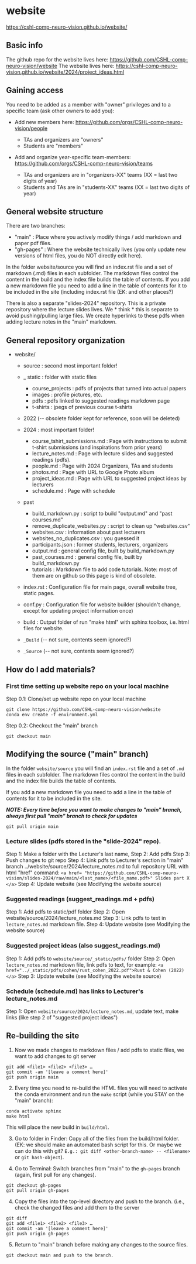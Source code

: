 # website

https://cshl-comp-neuro-vision.github.io/website/

## Basic info
The github repo for the website lives here: https://github.com/CSHL-comp-neuro-vision/website
The website lives here: https://cshl-comp-neuro-vision.github.io/website/2024/project_ideas.html 

## Gaining access
You need to be added as a member with "owner" privileges and to a specific team (ask other owners to add you):
* Add new members here: https://github.com/orgs/CSHL-comp-neuro-vision/people 
	* TAs and organizers are "owners"
	* Students are "members"

* Add and organize year-specific team-members: https://github.com/orgs/CSHL-comp-neuro-vision/teams 
	* TAs and organizers are in "organizers-XX" teams (XX = last two digits of year)
	* Students and TAs are in "students-XX" teams (XX = last two digits of year)

## General website structure
There are two branches:
* "main" 		: Place where you actively modify things / add markdown and paper pdf files.
* "gh-pages" 	: Where the website technically lives (you only update new versions of html files, you do NOT directly edit here).

In the folder website/source you will find an index.rst file and a set of markdown (.md) files in each subfolder. The markdown files control the content in the build and the index file builds the table of contents. If you add a new markdown file you need to add a line in the table of contents for it to be included in the site (including index.rst file (EK: and other places?)

There is also a separate "slides-2024" repository. This is a private repository where the lecture slides lives. We * think * this is separate to avoid pushing/pulling large files. We create hyperlinks to these pdfs when adding lecture notes in the "main" markdown.

## General repository organization
- website/
	- source 						: second most important folder!
	- _ static  					: folder with static files
		- course_projects 				: pdfs of projects that turned into actual papers
		- images 						: profile pictures, etc.
		- pdfs 							: pdfs linked to suggested readings markdown page
		- t-shirts 						: jpegs of previous course t-shirts
	- 2022 (-- obsolete folder kept for reference, soon will be deleted)
	- 2024  						: most important folder!
		- course_tshirt_submissions.md  : Page with instructions to submit t-shirt submissions (and inspirations from prior years)
		- lecture_notes.md 				: Page with lecture slides and suggested readings (pdfs).
		- people.md 					: Page with 2024 Organizers, TAs and students 
		- photos.md 					: Page with URL to Google Photo album
		- project_ideas.md 				: Page with URL to suggested project ideas by lecturers
		- schedule.md 					: Page with schedule
	- past
		- build_markdown.py 			: script to build "output.md" and "past courses.md"
		- remove_duplicate_websites.py 	: script to clean up "websites.csv"
		- websites.csv 					: information about past lecturers
		- websites_no_duplicates.csv 	: you guessed it
		- participants.json 			: former students, lecturers, organizers
		- output.md 					: general config file, built by build_markdown.py
		- past_courses.md 				: general config file, built by build_markdown.py
		- tutorials 					: Markdown file to add code tutorials. Note: most of them are on github so this page is kind of obsolete.
	- index.rst 						: Configuration file for main page, overall website tree, static pages.
	- conf.py 							: Configuration file for website builder (shouldn't change, except for updating project information once)  
		
	- build 						: Output folder of run "make html" with sphinx toolbox, i.e. html files for website.
	- `_Build` (-- not sure, contents seem ignored?)
	- `_Source` (-- not sure, contents seem ignored?)

## How do I add materials?

### First time setting up website repo on your local machine

Step 0.1: Clone/set up website repo on your local machine

```
git clone https://github.com/CSHL-comp-neuro-vision/website
conda env create -f environment.yml
```

Step 0.2: Checkout the "main" branch

```
git checkout main
```

## Modifying the source ("main" branch)

In the folder `website/source` you will find an `index.rst` file and a set of `.md` files in each subfolder. The markdown files control the content in the build and the index file builds the table of contents.

If you add a new markdown file you need to add a line in the table of contents for it to be included in the site.

***NOTE: Every time before you want to make changes to "main" branch, always first pull "main" branch to check for updates***

``` 
git pull origin main
```

### Lecture slides (pdfs stored in the "slide-2024" repo).
Step 1: Make a folder with the Lecturer's last name, 
Step 2: Add pdfs
Step 3: Push changes to git repo
Step 4: Link pdfs to Lecturer's section in "main" branch ../website/source/2024/lecture_notes.md to full repository URL with html "href" command: `<a href= "https://github.com/CSHL-comp-neuro-vision/slides-2024/raw/main/<last_name>/<file_name.pdf>" Slides part X </a>`
Step 4: Update website (see Modifying the website source)

### Suggested readings (suggest_readings.md + pdfs)
Step 1: Add pdfs to static/pdf folder
Step 2: Open website/source/2024/lecture_notes.md
Step 3: Link pdfs to text in `lecture_notes.md` markdown file. 
Step 4: Update website (see Modifying the website source)

### Suggested project ideas (also suggest_readings.md)  
Step 1: Add pdfs to `website/source/_static/pdfs/` folder
Step 2: Open `lecture_notes.md` markdown file, link pdfs to text, for example:
`<a href="../_static/pdfs/cohen/rust_cohen_2022.pdf">Rust & Cohen (2022)</a>`
Step 3: Update website (see Modifying the website source)

### Schedule (schedule.md) has links to Lecturer's lecture_notes.md  
Step 1: Open `website/source/2024/lecture_notes.md`, update text, make links (like step 2 of "suggested project ideas")


## Re-building the site

1. Now we made changes to markdown files / add pdfs to static files, we want to add changes to git server

```
git add <file1> <file2> <file3> … 
git commit -am '[leave a comment here]'
git push origin main
```

2. Every time you need to re-build the HTML files you will need to activate the conda environment and run the `make` script (while you STAY on the "main" branch):

```
conda activate sphinx
make html
```

This will place the new build in `build/html`. 

3. Go to folder in Finder: Copy all of the files from the build/html folder. 
(EK: we should make an automated bash script for this. Or maybe we can do this with git? `E.g.: git diff <other-branch-name> -- <filename> ` or `git hash-object`).

4. Go to Terminal: Switch branches from "main" to the `gh-pages` branch (again, first pull for any changes). 
```
git checkout gh-pages
git pull origin gh-pages
```

4. Copy the files into the top-level directory and push to the branch. (i.e., check the changed files and add them to the server 

```
git diff
git add <file1> <file2> <file3> … 
git commit -am '[leave a comment here]'
git push origin gh-pages
```

5. Return to "main" branch before making any changes to the source files.

```
git checkout main and push to the branch. 

```








